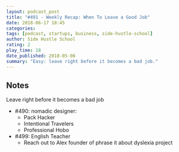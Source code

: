 ```yaml
---
layout: podcast_post
title: "#491 - Weekly Recap: When To Leave a Good Job"
date: 2018-06-17 18:45
categories:
tags: [podcast, startups, business, side-hustle-school]
author: Side Hustle School
rating: 2
play_time: 18
date_published: 2018-05-06
summary: "Easy: leave right before it becomes a bad job."
---
```


## Notes

Leave right before it becomes a bad job
* #490: nomadic designer:
  * Pack Hacker
  * Intentional Travelers
  * Professional Hobo
* #499: English Teacher
  * Reach out to Alex founder of phrase it about dyslexia project
